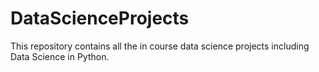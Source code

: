 # DataScienceProjects
This repository contains all the in course data science projects including Data Science in Python.
